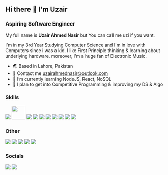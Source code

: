 ## Hi there 👋 I'm Uzair
### Aspiring Software Engineer

My full name is **Uzair Ahmed Nasir** but You can call me uzi if you want.

I'm in my 3rd Year Studying Computer Science and I'm in love with Computers since i was a kid. I like First Principle thinking & learning about underlying hardware. moreover, I'm a huge fan of Electronic Music.

- 🌏 Based in Lahore, Pakistan
- 📧 Contact me uzairahmednasir@outlook.com
- 🌱 I’m currently learning NodeJS, React, NoSQL
- 🔭 I plan to get into Competitive Programming & improving my DS & Algo

### Skills
<p>
  <img src="https://img.icons8.com/color/48/000000/c-plus-plus-logo.png"/>
  <img width="43" height="43"src="https://hackr.io/tutorials/assembly-language/logo-assembly-language.svg?ver=1603208610"/>
  <img src="https://img.icons8.com/color/48/000000/sass.png"/>
  <img src="https://img.icons8.com/color/48/000000/javascript--v1.png"/>
  <img src="https://img.icons8.com/color/48/000000/react-native.png"/>
  <img src="https://img.icons8.com/color/48/000000/nodejs.png"/>
  <img src="https://img.icons8.com/color/48/000000/python--v1.png"/>
  <img src="https://img.icons8.com/color/48/000000/microsoft-sql-server.png"/>
  <img src="https://img.icons8.com/color/48/000000/amazon-web-services.png"/>
  <img src="https://img.icons8.com/color/48/000000/linux--v1.png"/>
</p>

### Other
<p>
  <img src="https://img.icons8.com/color/48/000000/webflow.png"/>
  <img src="https://img.icons8.com/ios-glyphs/48/000000/wordpress--v1.png"/>
  <img src="https://img.icons8.com/color/48/000000/figma--v1.png"/>
  <img src="https://img.icons8.com/color/48/000000/adobe-photoshop--v1.png"/>
  <img src="https://img.icons8.com/color/48/000000/adobe-illustrator--v1.png"/>
</p>

### Socials
<p>
  <a href="instagram.com/uzairahmednasir/" target="_blank"><img src="https://img.icons8.com/fluency/48/000000/instagram-new.png"/></a>
  <a href="linkedin.com/in/uzairahmednasir/" target="_blank"><img src="https://img.icons8.com/color/48/000000/linkedin.png"/></a>
</p>
